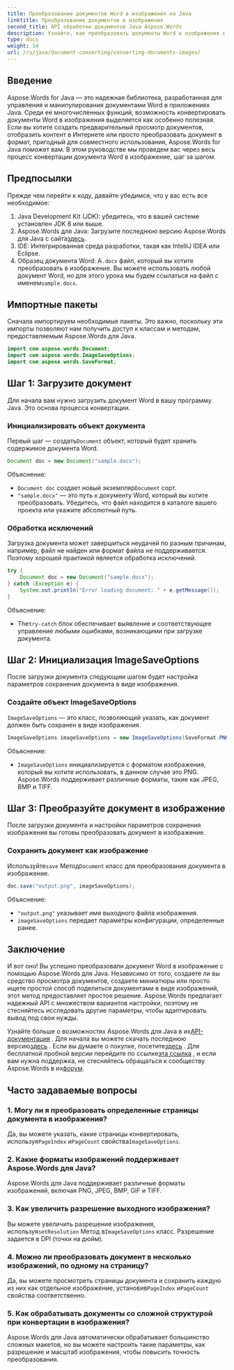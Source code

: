 ```yaml
---
title: Преобразование документов Word в изображения на Java
linktitle: Преобразование документов в изображения
second_title: API обработки документов Java Aspose.Words
description: Узнайте, как преобразовать документы Word в изображения с помощью Aspose.Words для Java. Пошаговое руководство с примерами кода и часто задаваемыми вопросами.
type: docs
weight: 14
url: /ru/java/document-converting/converting-documents-images/
---
```


## Введение

Aspose.Words for Java — это надежная библиотека, разработанная для управления и манипулирования документами Word в приложениях Java. Среди ее многочисленных функций, возможность конвертировать документы Word в изображения выделяется как особенно полезная. Если вы хотите создать предварительный просмотр документов, отобразить контент в Интернете или просто преобразовать документ в формат, пригодный для совместного использования, Aspose.Words for Java поможет вам. В этом руководстве мы проведем вас через весь процесс конвертации документа Word в изображение, шаг за шагом.

## Предпосылки

Прежде чем перейти к коду, давайте убедимся, что у вас есть все необходимое:

1. Java Development Kit (JDK): убедитесь, что в вашей системе установлен JDK 8 или выше.
2.  Aspose.Words для Java: Загрузите последнюю версию Aspose.Words для Java с сайта[здесь](https://releases.aspose.com/words/java/).
3. IDE: Интегрированная среда разработки, такая как IntelliJ IDEA или Eclipse.
4. Образец документа Word: A`.docx` файл, который вы хотите преобразовать в изображение. Вы можете использовать любой документ Word, но для этого урока мы будем ссылаться на файл с именем`sample.docx`.

## Импортные пакеты

Сначала импортируем необходимые пакеты. Это важно, поскольку эти импорты позволяют нам получить доступ к классам и методам, предоставляемым Aspose.Words для Java.

```java
import com.aspose.words.Document;
import com.aspose.words.ImageSaveOptions;
import com.aspose.words.SaveFormat;
```

## Шаг 1: Загрузите документ

Для начала вам нужно загрузить документ Word в вашу программу Java. Это основа процесса конвертации.

### Инициализировать объект документа

 Первый шаг — создать`Document` объект, который будет хранить содержимое документа Word.

```java
Document doc = new Document("sample.docx");
```

Объяснение:
- `Document doc` создает новый экземпляр`Document` сорт.
- `"sample.docx"` — это путь к документу Word, который вы хотите преобразовать. Убедитесь, что файл находится в каталоге вашего проекта или укажите абсолютный путь.

### Обработка исключений

Загрузка документа может завершиться неудачей по разным причинам, например, файл не найден или формат файла не поддерживается. Поэтому хорошей практикой является обработка исключений.

```java
try {
    Document doc = new Document("sample.docx");
} catch (Exception e) {
    System.out.println("Error loading document: " + e.getMessage());
}
```

Объяснение:
- The`try-catch` блок обеспечивает выявление и соответствующее управление любыми ошибками, возникающими при загрузке документа.

## Шаг 2: Инициализация ImageSaveOptions

После загрузки документа следующим шагом будет настройка параметров сохранения документа в виде изображения.

### Создайте объект ImageSaveOptions

`ImageSaveOptions` — это класс, позволяющий указать, как документ должен быть сохранен в виде изображения.

```java
ImageSaveOptions imageSaveOptions = new ImageSaveOptions(SaveFormat.PNG);
```

Объяснение:
- `ImageSaveOptions` инициализируется с форматом изображения, который вы хотите использовать, в данном случае это PNG. Aspose.Words поддерживает различные форматы, такие как JPEG, BMP и TIFF.

## Шаг 3: Преобразуйте документ в изображение

После загрузки документа и настройки параметров сохранения изображения вы готовы преобразовать документ в изображение.

### Сохранить документ как изображение

 Используйте`save` Метод`Document` класс для преобразования документа в изображение.

```java
doc.save("output.png", imageSaveOptions);
```

Объяснение:
- `"output.png"` указывает имя выходного файла изображения.
- `imageSaveOptions` передает параметры конфигурации, определенные ранее.

## Заключение

И вот оно! Вы успешно преобразовали документ Word в изображение с помощью Aspose.Words для Java. Независимо от того, создаете ли вы средство просмотра документов, создаете миниатюры или просто ищете простой способ поделиться документами в виде изображений, этот метод предоставляет простое решение. Aspose.Words предлагает надежный API с множеством вариантов настройки, поэтому не стесняйтесь исследовать другие параметры, чтобы адаптировать вывод под свои нужды.

 Узнайте больше о возможностях Aspose.Words для Java в их[API-документация](https://reference.aspose.com/words/java/) . Для начала вы можете скачать последнюю версию[здесь](https://releases.aspose.com/words/java/) . Если вы думаете о покупке, посетите[здесь](https://purchase.aspose.com/buy) . Для бесплатной пробной версии перейдите по ссылке[эта ссылка](https://releases.aspose.com/) , и если вам нужна поддержка, не стесняйтесь обращаться к сообществу Aspose.Words в их[форум](https://forum.aspose.com/c/words/8).
## Часто задаваемые вопросы

### 1. Могу ли я преобразовать определенные страницы документа в изображения?

 Да, вы можете указать, какие страницы конвертировать, используя`PageIndex` и`PageCount` свойства`ImageSaveOptions`.

### 2. Какие форматы изображений поддерживает Aspose.Words для Java?

Aspose.Words для Java поддерживает различные форматы изображений, включая PNG, JPEG, BMP, GIF и TIFF.

### 3. Как увеличить разрешение выходного изображения?

 Вы можете увеличить разрешение изображения, используя`setResolution` Метод в`ImageSaveOptions` класс. Разрешение задается в DPI (точки на дюйм).

### 4. Можно ли преобразовать документ в несколько изображений, по одному на страницу?

 Да, вы можете просмотреть страницы документа и сохранить каждую из них как отдельное изображение, установив`PageIndex` и`PageCount` свойства соответственно.

### 5. Как обрабатывать документы со сложной структурой при конвертации в изображения?

Aspose.Words для Java автоматически обрабатывает большинство сложных макетов, но вы можете настроить такие параметры, как разрешение и масштаб изображения, чтобы повысить точность преобразования.